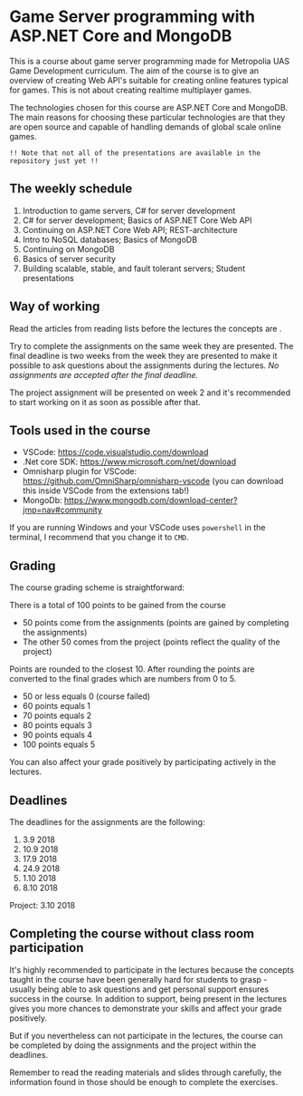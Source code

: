 # Game Server programming with ASP.NET Core and MongoDB

This is a course about game server programming made for Metropolia UAS Game Development curriculum. The aim of the course is to give an overview of creating Web API's suitable for creating online features typical for games. This is not about creating realtime multiplayer games.

The technologies chosen for this course are ASP.NET Core and MongoDB. The main reasons for choosing these particular technologies are that they are open source and capable of handling demands of global scale online games.

``!! Note that not all of the presentations are available in the repository just yet !!``

## The weekly schedule

1. Introduction to game servers, C# for server development
2. C# for server development; Basics of ASP.NET Core Web API
3. Continuing on ASP.NET Core Web API; REST-architecture
4. Intro to NoSQL databases; Basics of MongoDB
5. Continuing on MongoDB
6. Basics of server security
7. Building scalable, stable, and fault tolerant servers; Student presentations

## Way of working

Read the articles from reading lists before the lectures the concepts are .

Try to complete the assignments on the same week they are presented. The final deadline is two weeks from the week they are presented to make it possible to ask questions about the assignments during the lectures. _No assignments are accepted after the final deadline._

The project assignment will be presented on week 2 and it's recommended to start working on it as soon as possible after that.

## Tools used in the course

- VSCode: https://code.visualstudio.com/download
- .Net core SDK: https://www.microsoft.com/net/download
- Omnisharp plugin for VSCode: https://github.com/OmniSharp/omnisharp-vscode (you can download this inside VSCode from the extensions tab!)
- MongoDb: https://www.mongodb.com/download-center?jmp=nav#community

If you are running Windows and your VSCode uses ``powershell`` in the terminal, I recommend that you change it to ``CMD``.

## Grading

The course grading scheme is straightforward:

There is a total of 100 points to be gained from the course

- 50 points come from the assignments (points are gained by completing the assignments)
- The other 50 comes from the project (points reflect the quality of the project)

Points are rounded to the closest 10. After rounding the points are converted to the final grades which are numbers from 0 to 5.

- 50 or less equals 0 (course failed)
- 60 points equals 1
- 70 points equals 2
- 80 points equals 3
- 90 points equals 4
- 100 points equals 5

You can also affect your grade positively by participating actively in the lectures.

## Deadlines

The deadlines for the assignments are the following:

1. 3.9 2018
2. 10.9 2018
3. 17.9 2018
4. 24.9 2018
5. 1.10 2018
6. 8.10 2018

Project: 3.10 2018

## Completing the course without class room participation

It's highly recommended to participate in the lectures because the concepts taught in the course have been generally hard for students to grasp - usually being able to ask questions and get personal support ensures success in the course. In addition to support, being present in the lectures gives you more chances to demonstrate your skills and affect your grade positively.

But if you nevertheless can not participate in the lectures, the course can be completed by doing the assignments and the project within the deadlines.

Remember to read the reading materials and slides through carefully, the information found in those should be enough to complete the exercises.